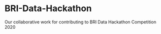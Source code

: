 # BRI-Data-Hackathon
Our collaborative work for contributing to BRI Data Hackathon Competition 2020
